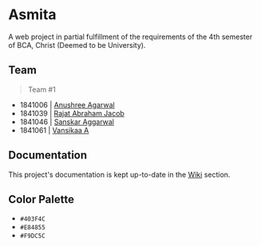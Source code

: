 # Asmita

A web project in partial fulfillment of the requirements of the 4th semester of BCA, Christ (Deemed to be University).

## Team

> Team #1

- 1841006 | [Anushree Agarwal](https://github.com/anushree1982)
- 1841039 | [Rajat Abraham Jacob](https://github.com/RajatJacob)
- 1841046 | [Sanskar Aggarwal](https://github.com/sanskaraggarwal)
- 1841061 | [Vansikaa A](https://github.com/vansikaa)

## Documentation

This project's documentation is kept up-to-date in the [Wiki](../../wiki) section.

## Color Palette

- `#403F4C`
- `#E84855`
- `#F9DC5C`
